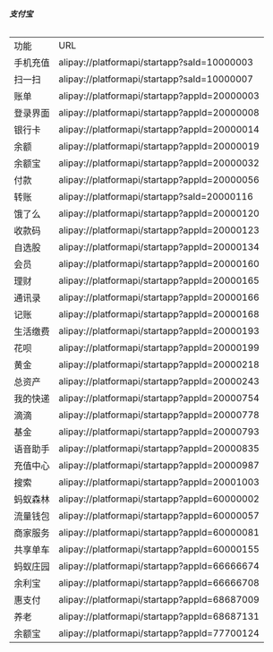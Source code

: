 ###### **支付宝**

<table><tbody><tr><td>功能</td>
<td>URL</td>
</tr><tr><td>手机充值</td>
<td>alipay://platformapi/startapp?saId=10000003</td>
</tr><tr><td>扫一扫</td>
<td>alipay://platformapi/startapp?saId=10000007</td>
</tr><tr><td>账单</td>
<td>alipay://platformapi/startapp?appId=20000003</td>
</tr><tr><td>登录界面</td>
<td>alipay://platformapi/startapp?appId=20000008</td>
</tr><tr><td>银行卡</td>
<td>alipay://platformapi/startapp?appId=20000014</td>
</tr><tr><td>余额</td>
<td>alipay://platformapi/startapp?appId=20000019</td>
</tr><tr><td>余额宝</td>
<td>alipay://platformapi/startapp?appId=20000032</td>
</tr><tr><td>付款</td>
<td>alipay://platformapi/startapp?appId=20000056</td>
</tr><tr><td>转账</td>
<td>alipay://platformapi/startapp?saId=20000116</td>
</tr><tr><td>饿了么</td>
<td>alipay://platformapi/startapp?appId=20000120</td>
</tr><tr><td>收款码</td>
<td>alipay://platformapi/startapp?appId=20000123</td>
</tr><tr><td>自选股</td>
<td>alipay://platformapi/startapp?appId=20000134</td>
</tr><tr><td>会员</td>
<td>alipay://platformapi/startapp?appId=20000160</td>
</tr><tr></tr><tr><td>理财</td>
<td>alipay://platformapi/startapp?appId=20000165</td>
</tr><tr><td>通讯录</td>
<td>alipay://platformapi/startapp?appId=20000166</td>
</tr><tr><td>记账</td>
<td>alipay://platformapi/startapp?appId=20000168</td>
</tr><tr><td>生活缴费</td>
<td>alipay://platformapi/startapp?appId=20000193</td>
</tr><tr><td>花呗</td>
<td>alipay://platformapi/startapp?appId=20000199</td>
</tr><tr><td>黄金</td>
<td>alipay://platformapi/startapp?appId=20000218</td>
</tr><tr><td>总资产</td>
<td>alipay://platformapi/startapp?appId=20000243</td>
</tr><tr><td>我的快递</td>
<td>alipay://platformapi/startapp?appId=20000754</td>
</tr><tr><td>滴滴</td>
<td>alipay://platformapi/startapp?appId=20000778</td>
</tr><tr><td>基金</td>
<td>alipay://platformapi/startapp?appId=20000793</td>
</tr><tr><td>语音助手</td>
<td>alipay://platformapi/startapp?appId=20000835</td>
</tr><tr><td>充值中心</td>
<td>alipay://platformapi/startapp?appId=20000987</td>
</tr><tr><td>搜索</td>
<td>alipay://platformapi/startapp?appId=20001003</td>
</tr><tr><td>蚂蚁森林</td>
<td>alipay://platformapi/startapp?appId=60000002</td>
</tr><tr><td>流量钱包</td>
<td>alipay://platformapi/startapp?appId=60000057</td>
</tr><tr><td>商家服务</td>
<td>alipay://platformapi/startapp?appId=60000081</td>
</tr><tr><td>共享单车</td>
<td>alipay://platformapi/startapp?appId=60000155</td>
</tr><tr><td>蚂蚁庄园</td>
<td>alipay://platformapi/startapp?appId=66666674</td>
</tr><tr><td>余利宝</td>
<td>alipay://platformapi/startapp?appId=66666708</td>
</tr><tr><td>惠支付</td>
<td>alipay://platformapi/startapp?appId=68687009</td>
</tr><tr><td>养老</td>
<td>alipay://platformapi/startapp?appId=68687131</td>
</tr><tr><td>余额宝</td>
<td>alipay://platformapi/startapp?appId=77700124</td>
</tr></tbody></table>
